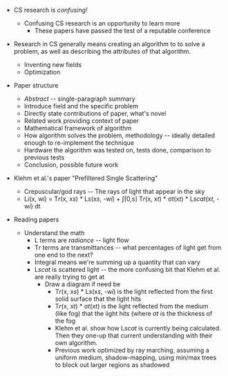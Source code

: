 * CS research is *confusing!*
  * Confusing CS research is an opportunity to learn more
    * These papers have passed the test of a reputable conference

* Research in CS generally means creating an algorithm to to solve a problem, as well as describing the attributes of that algorithm.
  * Inventing new fields
  * Optimization

* Paper structure
  * _Abstract_ -- single-paragraph summary
  * Introduce field and the specific problem
  * Directly state contributions of paper, what's novel
  * Related work providing context of paper
  * Mathematical framework of algorithm
  * How algorithm solves the problem, methodology -- ideally detailed enough to re-implement the technique
  * Hardware the algorithm was tested on, tests done, comparison to previous tests
  * Conclusion, possible future work
    
* Klehm et al.'s paper "Prefiltered Single Scattering"
  * Crepuscular/god rays -- The rays of light that appear in the sky
  * L*i*(x, w*i*) = T*r*(x, x*s*) * L*s*(x*s*, -w*i*) + ∫[0,s] T*r*(x, x*t*) * σ*t*(x*t*) * L*scat*(x*t*, -w*i*) dt
  
* Reading papers
  * Understand the math
      * L terms are *radiance* -- light flow
      * T*r* terms are transmittances -- what percentages of light get from one end to the next?
      * Integral means we're summing up a quantity that can vary
      * L*scat* is scattered light -- the more confusing bit that Klehm et al. are really trying to get at
        * Draw a diagram if need be
          * T*r*(x, x*s*) * L*s*(x*s*, -w*i*) is the light reflected from the first solid surface that the light hits
          * T*r*(x, x*t*) * σ*t*(x*t*) is the light reflected from the medium (like fog) that the light hits (where σ*t* is the thickness of the fog
          * Klehm et al. show how L*scat* is currently being calculated. Then they one-up that current understanding with their own algorithm.
           * Previous work optimized by ray marching, assuming a uniform medium, shadow-mapping, using min/max trees to block out larger regions as shadowed
